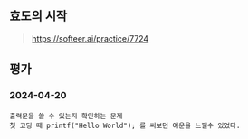 ## 효도의 시작
> https://softeer.ai/practice/7724

## 평가
### 2024-04-20
```
출력문을 쓸 수 있는지 확인하는 문제
첫 코딩 때 printf("Hello World"); 를 써보던 여운을 느낄수 있었다.
```